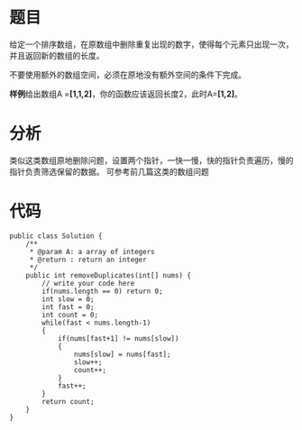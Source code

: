 # 题目

给定一个排序数组，在原数组中删除重复出现的数字，使得每个元素只出现一次，并且返回新的数组的长度。

不要使用额外的数组空间，必须在原地没有额外空间的条件下完成。

**样例**给出数组A =**[1,1,2]**，你的函数应该返回长度2，此时A=**[1,2]**。

# 分析
类似这类数组原地删除问题，设置两个指针，一快一慢，快的指针负责遍历，慢的指针负责筛选保留的数据。
可参考前几篇这类的数组问题

# 代码
```
public class Solution {
    /**
     * @param A: a array of integers
     * @return : return an integer
     */
    public int removeDuplicates(int[] nums) {
        // write your code here
        if(nums.length == 0) return 0;
        int slow = 0;
        int fast = 0;
        int count = 0;
        while(fast < nums.length-1)
        {
        	if(nums[fast+1] != nums[slow])
        	{
        		nums[slow] = nums[fast];
                slow++;
                count++;
        	}
        	fast++;
        }
        return count;
    }
}
```


